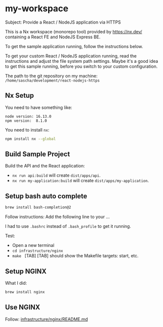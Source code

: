 
# my-workspace

Subject: Provide a React / NodeJS application via HTTPS

This is a Nx workspace (monorepo tool) provided by https://nx.dev/ containing a React FE and NodeJS Express BE.

To get the sample application running, follow the instructions below. 

To get your custom React / NodeJS application running, read the instructions and adjust the file system path settings. Maybe it's a good idea to get this sample running, before you switch to your custom configuration.

The path to the git repository on my machine: `/home/sascha/development/react-nodejs-https`

## Nx Setup

You need to have something like: 

```plain
node version: 16.13.0
npm version:  8.1.0
```

You need to install `nx`:

```sh
npm install nx --global
```

## Build Sample Project

Build the API and the React application:

* `nx run api:build` will create `dist/apps/api`.
* `nx run my-application:build` will create `dist/apps/my-application`.

## Setup bash auto complete

```sh
brew install bash-completion@2
```

Follow instructions: Add the following line to your ...

I had to use `.bashrc` instead of `.bash_profile` to get it running.

Test: 
* Open a new terminal
* `cd infrastructure/nginx`
* `make ` [TAB] [TAB] should show the Makefile targets: start, etc. 

## Setup NGINX

What I did:

```sh
brew install nginx
```

## Use NGINX

Follow: [infrastructure/nginx/README.md](infrastructure/nginx/README.md)
